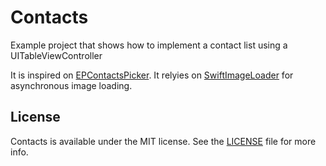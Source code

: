 Contacts
===========
Example project that shows how to implement a contact list using a UITableViewController

It is inspired on [EPContactsPicker](https://github.com/ipraba/EPContactsPicker).
It relyies on [SwiftImageLoader](https://github.com/natelyman/SwiftImageLoader) for asynchronous image loading.

License
-------
Contacts is available under the MIT license. See the [LICENSE](https://github.com/rdgonzalez85/Contacts/blob/master/LICENSE) file for more info.
